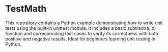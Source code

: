 # TestMath

This repository contains a Python example demonstrating how to write unit tests using the built-in unittest module. It includes a basic subtract(a, b) function and corresponding test cases to verify its correctness with both positive and negative results. Ideal for beginners learning unit testing in Python.
